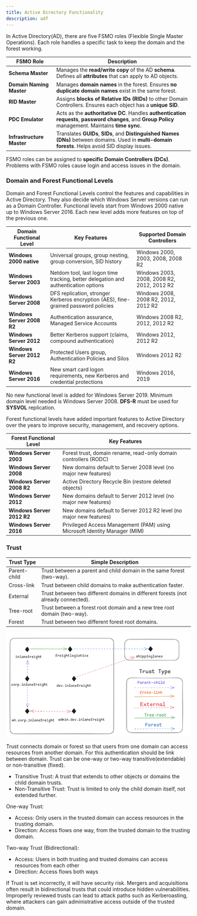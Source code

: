 ```yaml
---
title: Active Directory Functionality
description: adf
---
```


In Active Directory(AD), there are five FSMO roles (Flexible Single Master Operations). Each role handles a specific task to keep the domain and the forest working.

| **FSMO Role** | **Description** |
| --- | --- |
| **Schema Master** | Manages the **read/write copy** of the AD **schema**. Defines all **attributes** that can apply to AD objects. |
| **Domain Naming Master** | Manages **domain names** in the forest. Ensures **no duplicate domain names** exist in the same forest. |
| **RID Master** | Assigns **blocks of Relative IDs (RIDs)** to other Domain Controllers. Ensures each object has a **unique SID**. |
| **PDC Emulator** | Acts as the **authoritative DC**. Handles **authentication requests**, **password changes**, and **Group Policy** management. Maintains **time sync**. |
| **Infrastructure Master** | Translates **GUIDs**, **SIDs**, and **Distinguished Names (DNs)** between domains. Used in **multi-domain forests**. Helps avoid SID display issues. |

FSMO roles can be assigned to **specific Domain Controllers (DCs)**. Problems with FSMO roles cause login and access issues in the domain.

### Domain and Forest Functional Levels

Domain and Forest Functional Levels control the features and capabilities in Active Directory. They also decide which Windows Server versions can run as a Domain Controller.  Functional levels start from Windows 2000 native up to Windows Server 2016. Each new level adds more features on top of the previous one.

| Domain Functional Level | Key Features | Supported Domain Controllers |
| --- | --- | --- |
| **Windows 2000 native** | Universal groups, group nesting, group conversion, SID history | Windows 2000, 2003, 2008, 2008 R2 |
| **Windows Server 2003** | Netdom tool, last logon time tracking, better delegation and authentication options | Windows 2003, 2008, 2008 R2, 2012, 2012 R2 |
| **Windows Server 2008** | DFS replication, stronger Kerberos encryption (AES), fine-grained password policies | Windows 2008, 2008 R2, 2012, 2012 R2 |
| **Windows Server 2008 R2** | Authentication assurance, Managed Service Accounts | Windows 2008 R2, 2012, 2012 R2 |
| **Windows Server 2012** | Better Kerberos support (claims, compound authentication) | Windows 2012, 2012 R2 |
| **Windows Server 2012 R2** | Protected Users group, Authentication Policies and Silos | Windows 2012 R2 |
| **Windows Server 2016** | New smart card logon requirements, new Kerberos and credential protections | Windows 2016, 2019 |

No new functional level is added for Windows Server 2019. Minimum domain level needed is Windows Server 2008. **DFS-R** must be used for **SYSVOL** replication.

Forest functional levels have added important features to Active Directory over the years to improve security, management, and recovery options.

| Forest Functional Level | Key Features |
| --- | --- |
| **Windows Server 2003** | Forest trust, domain rename, read-only domain controllers (RODC) |
| **Windows Server 2008** | New domains default to Server 2008 level (no major new features) |
| **Windows Server 2008 R2** | Active Directory Recycle Bin (restore deleted objects) |
| **Windows Server 2012** | New domains default to Server 2012 level (no major new features) |
| **Windows Server 2012 R2** | New domains default to Server 2012 R2 level (no major new features) |
| **Windows Server 2016** | Privileged Access Management (PAM) using Microsoft Identity Manager (MIM) |

### Trust

| **Trust Type** | **Simple Description** |
| --- | --- |
| Parent-child | Trust between a parent and child domain in the same forest (two-way). |
| Cross-link | Trust between child domains to make authentication faster. |
| External | Trust between two different domains in different forests (not already connected). |
| Tree-root | Trust between a forest root domain and a new tree root domain (two-way). |
| Forest | Trust between two different forest root domains. |

![image.png](../../../assets/ad/5.png)

Trust connects domain or forest so that users from one domain can access resources from another domain. For this authentication should be link between domain. Trust can be one-way or two-way transitive(extendable) or non-transitive (fixed).

- Transitive Trust: A trust that extends to other objects or domains the child domain trusts.
- Non-Transitive Trust: Trust is limited to only the child domain itself, not extended further.

One-way Trust:

- Access: Only users in the trusted domain can access resources in the trusting domain.
- Direction: Access flows one way, from the trusted domain to the trusting domain.

Two-way Trust (Bidirectional):

- Access: Users in both trusting and trusted domains can access resources from each other
- Direction: Access flows both ways

If Trust is set incorrectly, it will have security risk. Mergers and acquisitions often result in bidirectional trusts that could introduce hidden vulnerabilities. Improperly reviewed trusts can lead to attack paths such as Kerberoasting, where attackers can gain administrative access outside of the trusted domain.
